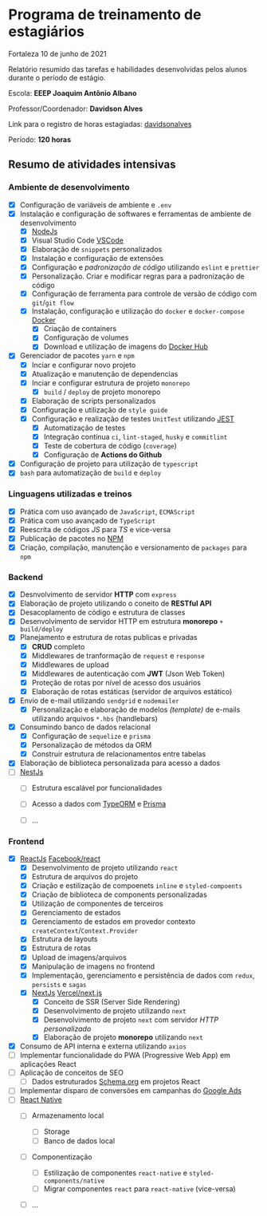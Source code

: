 # Programa de treinamento de estagiários

Fortaleza 10 de junho de 2021

Relatório resumido das tarefas e habilidades desenvolvidas pelos alunos durante o período de estágio.

Escola: **EEEP Joaquim Antônio Albano**

Professor/Coordenador: **Davidson Alves**

Link para o registro de horas estagiadas: [davidsonalves](https://davidsonalves.github.io/hestagiadas.html)

Período: **120 horas**

## Resumo de atividades intensivas

### Ambiente de desenvolvimento
- [x] Configuração de variáveis de ambiente e `.env`
- [x] Instalação e configuração de softwares e ferramentas de ambiente de desenvolvimento
  - [x] [NodeJs](https://nodejs.org/)
  - [x] Visual Studio Code [VSCode](https://code.visualstudio.com)
  - [x] Elaboração de `snippets` personalizados
  - [x] Instalação e configuração de extensões
  - [x] Configuração e *padronização de código* utilizando `eslint` e `prettier`
  - [x] Personalização. Criar e modificar regras para a padronização de código
  - [x] Configuração de ferramenta para controle de versão de código com `git`/`git flow`
  - [x] Instalação, configuração e utilização do `docker` e `docker-compose` [Docker](https://www.docker.com/)
    - [x] Criação de containers
    - [x] Configuração de volumes
    - [x] Download e utilização de imagens do [Docker Hub](https://hub.docker.com/)
- [x] Gerenciador de pacotes `yarn` e `npm`
  - [x] Inciar e configurar novo projeto
  - [x] Atualização e manutenção de dependencias
  - [x] Inciar e configurar estrutura de projeto `monorepo`
    - [x] `build` / `deploy` de projeto monorepo
  - [x] Elaboração de scripts personalizados
  - [x] Configuração e utilização de `style guide`
  - [x] Configuração e realização de testes `UnitTest` utilizando [JEST](https://jestjs.io/)
    - [x] Automatização de testes
    - [x] Integração contínua `ci`, `lint-staged`, `husky` e `commitlint`
    - [x] Teste de cobertura de código (`coverage`) 
    - [x] Configuração de **Actions do Github**
- [x] Configuração de projeto para utilização de `typescript`
- [x] `bash` para automatização de `build` e `deploy`

### Linguagens utilizadas e treinos
- [x] Prática com uso avançado de `JavaScript`, `ECMAScript`
- [x] Prática com uso avançado de `TypeScript`
- [x] Reescrita de códigos *JS* para *TS* e vice-versa
- [x] Publicação de pacotes no [NPM](https://www.npmjs.com/)
- [x] Criação, compilação, manutenção e versionamento de `packages` para `npm`

### Backend
- [x] Desnvolvimento de servidor **HTTP** com `express`
- [x] Elaboração de projeto utilizando o coneito de **RESTful API**
- [x] Desacoplamento de código e estrutura de classes
- [x] Desenvolvimento de servidor HTTP em estrutura **monorepo** `+ build/deploy`
- [x] Planejamento e estrutura de rotas publicas e privadas
  - [x] **CRUD** completo
  - [x] Middlewares de tranformação de `request` e `response`
  - [x] Middlewares de upload
  - [x] Middlewares de autenticação com **JWT** (Json Web Token)
  - [x] Proteção de rotas por nível de acesso dos usuários
  - [x] Elaboração de rotas estáticas (servidor de arquivos estático)
- [x] Envio de e-mail utilizando `sendgrid` e `nodemailer`
  - [x] Personalização e elaboração de modelos *(template)* de e-mails utilizando arquivos `*.hbs` (handlebars)
- [x] Consumindo banco de dados relacional
  - [x] Configuração de `sequelize` e `prisma`
  - [x] Personalização de métodos da ORM
  - [x] Construir estrutura de relacionamentos entre tabelas
- [x] Elaboração de biblioteca personalizada para acesso a dados
- [ ] [NestJs](https://nestjs.com/)
  - [ ] Estrutura escalável por funcionalidades
  - [ ] Acesso a dados com [TypeORM](https://typeorm.io/) e [Prisma](https://www.prisma.io/)
  - [ ] ...
  

### Frontend
- [x] [ReactJs](https://pt-br.reactjs.org/) [Facebook/react](https://github.com/facebook/react)
  - [x] Desenvolvimento de projeto utilizando `react`
  - [x] Estrutura de arquivos do projeto
  - [x] Criação e estilização de compoenets `inline` e `styled-compoents`
  - [x] Criação de biblioteca de components personalizadas
  - [x] Utilização de componentes de terceiros
  - [x] Gerenciamento de estados
  - [x] Gerenciamento de estados em provedor contexto `createContext`/`Context.Provider`
  - [x] Estrutura de layouts
  - [x] Estrutura de rotas
  - [x] Upload de imagens/arquivos
  - [x] Manipulação de imagens no frontend
  - [x] Implementação, gerenciamento e persistência de dados com `redux`, `persists` e `sagas`
  - [x] [NextJs](https://nextjs.org/) [Vercel/next.js](https://github.com/vercel/next.js)
    - [x] Conceito de SSR (Server Side Rendering)
    - [x] Desenvolvimento de projeto utilizando `next`
    - [x] Desenvolvimento de projeto `next` com servidor *HTTP personalizado*
    - [x] Elaboração de projeto **monorepo** utilizando `next`
- [x] Consumo de API interna e externa utilizando `axios`
- [ ] Implementar funcionalidade do PWA (Progressive Web App) em aplicações React
- [ ] Aplicação de conceitos de SEO
  - [ ] Dados estruturados [Schema.org](https://schema.org/) em projetos React
- [ ] Implementar disparo de conversões em campanhas do [Google Ads](https://ads.google.com/)
- [ ] [React Native](https://reactnative.dev/)
  - [ ] Armazenamento local
    - [ ] Storage
    - [ ] Banco de dados local
  - [ ] Componentização
    - [ ] Estilização de componentes `react-native` e `styled-components/native`
    - [ ] Migrar componentes `react` para `react-native` (vice-versa)
  - [ ] ...


